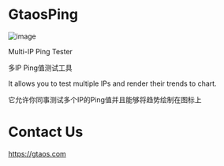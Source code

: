 # GtaosPing
![image](https://github.com/669344682/GtaosPing/assets/7806033/ed25ba3f-c0a0-496e-9a9d-f096339e2669)


Multi-IP Ping Tester

多IP Ping值测试工具

It allows you to test multiple IPs and render their trends to chart.

它允许你同事测试多个IP的Ping值并且能够将趋势绘制在图标上

# Contact Us
https://gtaos.com
